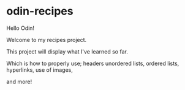 # odin-recipes

Hello Odin!

Welcome to my recipes project.

This project will display what I've learned so far.

Which is how to properly use; 
headers
unordered lists,
ordered lists,
hyperlinks,
use of images,

and more!